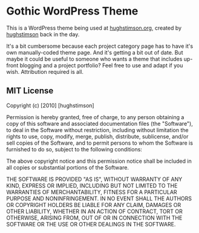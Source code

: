 # Gothic WordPress Theme 

This is a WordPress theme being used at [hughstimson.org](http://hughstimson.org), created by [hughstimson](https://github.com/hughstimson) back in the day.

It's a bit cumbersome because each project category page has to have it's own manually-coded theme page. And it's getting a bit out of date. But maybe it could be useful to someone who wants a theme that includes up-front blogging and a project portfolio? Feel free to use and adapt if you wish. Attribution required is all.

## MIT License

Copyright (c) [2010] [hughstimson]

Permission is hereby granted, free of charge, to any person obtaining a copy
of this software and associated documentation files (the "Software"), to deal
in the Software without restriction, including without limitation the rights
to use, copy, modify, merge, publish, distribute, sublicense, and/or sell
copies of the Software, and to permit persons to whom the Software is
furnished to do so, subject to the following conditions:

The above copyright notice and this permission notice shall be included in all
copies or substantial portions of the Software.

THE SOFTWARE IS PROVIDED "AS IS", WITHOUT WARRANTY OF ANY KIND, EXPRESS OR
IMPLIED, INCLUDING BUT NOT LIMITED TO THE WARRANTIES OF MERCHANTABILITY,
FITNESS FOR A PARTICULAR PURPOSE AND NONINFRINGEMENT. IN NO EVENT SHALL THE
AUTHORS OR COPYRIGHT HOLDERS BE LIABLE FOR ANY CLAIM, DAMAGES OR OTHER
LIABILITY, WHETHER IN AN ACTION OF CONTRACT, TORT OR OTHERWISE, ARISING FROM,
OUT OF OR IN CONNECTION WITH THE SOFTWARE OR THE USE OR OTHER DEALINGS IN THE
SOFTWARE.
